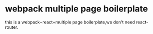 # webpack multiple page boilerplate
this is a webpack+react+multiple page boilerplate,we don't need react-router.
